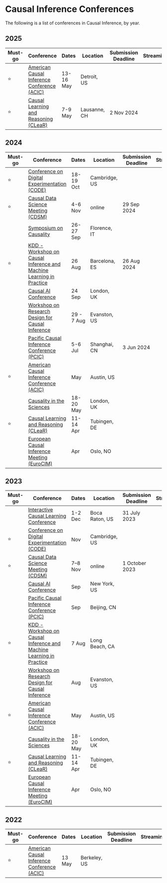 # Causal Inference Conferences

The following is a list of conferences in Causal Inference, by year.

## 2025

| Must-go | Conference | Dates | Location | Submission Deadline | Streaming | Recordings | 
| ------- | ---------- | ----- | -------- | ------------------- | --------- | ---------- |
| ⭐ | [American Causal Inference Conference (ACIC)](https://sci-info.org/annual-meeting/) | 13-16 May | Detroit, US | | | |
| ⭐ | [Causal Learning and Reasoning (CLeaR)](https://www.cclear.cc/2025) | 7-9 May | Lausanne, CH | 2 Nov 2024 | | |


## 2024

| Must-go | Conference | Dates | Location | Submission Deadline | Streaming | Recordings | 
| ------- | ---------- | ----- | -------- | ------------------- | --------- | ---------- |
| ⭐ | [Conference on Digital Experimentation (CODE)](https://ide.mit.edu/events/code24/) | 18-19 Oct | Cambridge, US | | |
| ⭐ | [Causal Data Science Meeting (CDSM)](https://www.causalscience.org/)| 4-6 Nov | online | 29 Sep 2024 | | | |
| | [Symposium on Causality](https://datascience.unifi.it/eccellenzadisia/events/symposium-on-causality-26-27-september-2024/) | 26-27 Sep | Florence, IT | | | yes |
| ⭐ | [KDD - Workshop on Causal Inference and Machine Learning in Practice](https://causal-machine-learning.github.io/kdd2023-workshop/) | 26 Aug | Barcelona, ES | 26 Aug 2024 | | |
| | [Causal AI Conference](https://www.causalaiconference.com/) | 24 Sep | London, UK | | | yes |
| | [Workshop on Research Design for Causal Inference](https://www.law.northwestern.edu/research-faculty/events/conferences/causalinference/) | 29 - 7 Aug | Evanston, US | | | |
| | [Pacific Causal Inference Conference (PCIC)](https://www.spco.cc/pcic/) | 5-6 Jul | Shanghai, CN | 3 Jun 2024 | | |
| ⭐ | [American Causal Inference Conference (ACIC)](https://sci-info.org/annual-meeting/) | May | Austin, US | | | |
| | [Causality in the Sciences](https://blogs.kent.ac.uk/jonw/conferences/cits/)| 18-20 May | London, UK | | | |
| ⭐ | [Causal Learning and Reasoning (CLeaR)](https://www.cclear.cc/) | 11-14 Apr | Tubingen, DE | | | |
| | [European Causal Inference Meeting (EuroCIM)](https://www.eurocim.org/) | Apr | Oslo, NO | | | | 



## 2023

| Must-go | Conference | Dates | Location | Submission Deadline | Streaming | Recordings | 
| ------- | ---------- | ----- | -------- | ------------------- | --------- | ---------- |
| | [Interactive Causal Learning Conference](http://interactivecausallearning.com/2023/) | 1-2 Dec | Boca Raton, US | 31 July 2023 | |
| ⭐ | [Conference on Digital Experimentation (CODE)](https://ide.mit.edu/events/2023-conference-on-digital-experimentation-mit-codemit/) | Nov | Cambridge, US | | | [yes](https://www.youtube.com/playlist?list=PLNmZUX7tW6t9WKh0gnWZq6tUplQRbEciv) |
| ⭐ | [Causal Data Science Meeting (CDSM)](https://www.causalscience.org/meeting/)| 7–8 Nov | online | 1 October 2023 | | |
| | [Causal AI Conference](https://www.causalaiconference.com/) | Sep | New York, US | | |
| | [Pacific Causal Inference Conference (PCIC)](https://www.spco.cc/pcic/) | Sep | Beijing, CN | | |
| ⭐ | [KDD - Workshop on Causal Inference and Machine Learning in Practice](https://causal-machine-learning.github.io/kdd2023-workshop/) | 7 Aug | Long Beach, CA | | |
| | [Workshop on Research Design for Causal Inference](https://www.law.northwestern.edu/research-faculty/events/conferences/causalinference/) | Aug | Evanston, US | | |
| ⭐ | [American Causal Inference Conference (ACIC)](https://sci-info.org/annual-meeting/) | May | Austin, US | | |
| | [Causality in the Sciences](https://blogs.kent.ac.uk/jonw/conferences/cits/)| 18-20 May | London, UK | | |
| ⭐ | [Causal Learning and Reasoning (CLeaR)](https://www.cclear.cc/) | 11-14 Apr | Tubingen, DE | | |
| | [European Causal Inference Meeting (EuroCIM)](https://www.eurocim.org/) | Apr | Oslo, NO | | |



## 2022

| Must-go | Conference | Dates | Location | Submission Deadline | Streaming | Recordings | 
| ------- | ---------- | ----- | -------- | ------------------- | --------- | ---------- |
| ⭐ | [American Causal Inference Conference (ACIC)](https://ctml.berkeley.edu/american-causal-inference-conference-2022) | 13 May | Berkeley, US | | |

